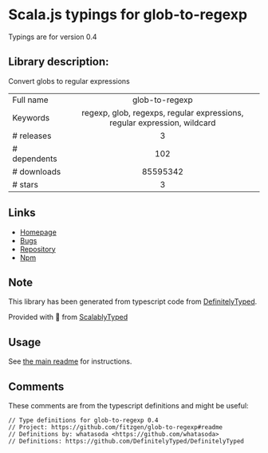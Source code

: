 
# Scala.js typings for glob-to-regexp

Typings are for version 0.4

## Library description:
Convert globs to regular expressions

|                    |                 |
| ------------------ | :-------------: |
| Full name          | glob-to-regexp |
| Keywords           | regexp, glob, regexps, regular expressions, regular expression, wildcard |
| # releases         | 3 |
| # dependents       | 102 |
| # downloads        | 85595342 |
| # stars            | 3 |

## Links
- [Homepage](https://github.com/fitzgen/glob-to-regexp#readme)
- [Bugs](https://github.com/fitzgen/glob-to-regexp/issues)
- [Repository](https://github.com/fitzgen/glob-to-regexp)
- [Npm](https://www.npmjs.com/package/glob-to-regexp)
    


## Note
This library has been generated from typescript code from [DefinitelyTyped](https://definitelytyped.org).

Provided with :purple_heart: from [ScalablyTyped](https://github.com/oyvindberg/ScalablyTyped)

## Usage
See [the main readme](../../readme.md) for instructions.

## Comments

These comments are from the typescript definitions and might be useful:
```
// Type definitions for glob-to-regexp 0.4
// Project: https://github.com/fitzgen/glob-to-regexp#readme
// Definitions by: whatasoda <https://github.com/whatasoda>
// Definitions: https://github.com/DefinitelyTyped/DefinitelyTyped

```

